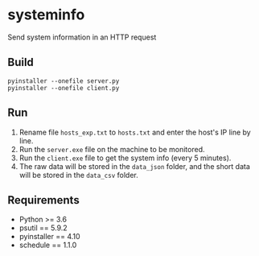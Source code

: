 # systeminfo

Send system information in an HTTP request

## Build

```shell
pyinstaller --onefile server.py
pyinstaller --onefile client.py
```

## Run

1. Rename file `hosts_exp.txt` to `hosts.txt` and enter the host's IP line by line.
2. Run the `server.exe` file on the machine to be monitored.
3. Run the `client.exe` file to get the system info (every 5 minutes).
4. The raw data will be stored in the `data_json` folder, and the short data will be stored in the `data_csv` folder.

## Requirements

- Python >= 3.6
- psutil == 5.9.2
- pyinstaller == 4.10
- schedule == 1.1.0
